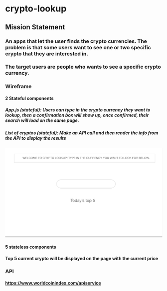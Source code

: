 # crypto-lookup

## Mission Statement
### An apps that let the user finds the crypto currencies. The problem is that some users want to see one or two specific crypto that they are interested in.

### The target users are people who wants to see a specific crypto currency.

### Wireframe
#### 2 Stateful components 

##### App.js (stateful): Users can type in the crypto currency they want to lookup, then a confirmation box will show up, once confirmed, their search will load on the same page. 

##### List of cryptos (stateful): Make an API call and then render the info from the API to display the results

![wireframe](https://github.com/tangela8/crypto-lookup/blob/master/wireframe.png)

#### 5 stateless components

#### Top 5 current crypto will be displayed on the page with the current price

### API
#### https://www.worldcoinindex.com/apiservice